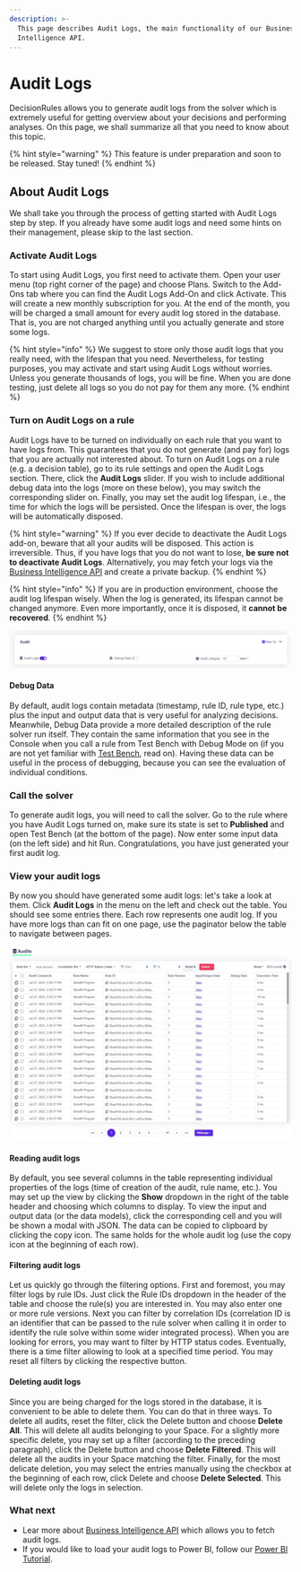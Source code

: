 ```yaml
---
description: >-
  This page describes Audit Logs, the main functionality of our Business
  Intelligence API.
---
```


# Audit Logs

&#x20;DecisionRules allows you to generate audit logs from the solver which is extremely useful for getting overview about your decisions and performing analyses. On this page, we shall summarize all that you need to know about this topic.

{% hint style="warning" %}
This feature is under preparation and soon to be released. Stay tuned!
{% endhint %}

## About Audit Logs

We shall take you through the process of getting started with Audit Logs step by step. If you already have some audit logs and need some hints on their management, please skip to the last section.

### Activate Audit Logs

To start using Audit Logs, you first need to activate them. Open your user menu (top right corner of the page) and choose Plans. Switch to the Add-Ons tab where you can find the Audit Logs Add-On and click Activate. This will create a new monthly subscription for you. At the end of the month, you will be charged a small amount for every audit log stored in the database. That is, you are not charged anything until you actually generate and store some logs.

{% hint style="info" %}
We suggest to store only those audit logs that you really need, with the lifespan that you need. Nevertheless, for testing purposes, you may activate and start using Audit Logs without worries. Unless you generate thousands of logs, you will be fine. When you are done testing, just delete all logs so you do not pay for them any more.
{% endhint %}

### Turn on Audit Logs on a rule

Audit Logs have to be turned on individually on each rule that you want to have logs from. This guarantees that you do not generate (and pay for) logs that you are actually not interested about. To turn on Audit Logs on a rule (e.g. a decision table), go to its rule settings and open the Audit Logs section. There, click the **Audit Logs** slider. If you wish to include additional debug data into the logs (more on these below), you may switch the corresponding slider on. Finally, you may set the audit log lifespan, i.e., the time for which the logs will be persisted. Once the lifespan is over, the logs will be automatically disposed.

{% hint style="warning" %}
If you ever decide to deactivate the Audit Logs add-on, beware that all your audits will be disposed. This action is irreversible. Thus, if you have logs that you do not want to lose, **be sure not to deactivate Audit Logs**. Alternatively, you may fetch your logs via the [Business Intelligence API](../api/bi-api.md) and create a private backup.
{% endhint %}

{% hint style="info" %}
If you are in production environment, choose the audit log lifespan wisely. When the log is generated, its lifespan cannot be changed anymore. Even more importantly, once it is disposed, it **cannot be recovered**.
{% endhint %}

![](../.gitbook/assets/audits-settings.jpg)

#### Debug Data

By default, audit logs contain metadata (timestamp, rule ID, rule type, etc.) plus the input and output data that is very useful for analyzing decisions. Meanwhile, Debug Data provide a more detailed description of the rule solver run itself. They contain the same information that you see in the Console when you call a rule from Test Bench with Debug Mode on (if you are not yet familiar with [Test Bench](broken-reference), read on). Having these data can be useful in the process of debugging, because you can see the evaluation of individual conditions.

### Call the solver

To generate audit logs, you will need to call the solver. Go to the rule where you have Audit Logs turned on, make sure its state is set to **Published** and open Test Bench (at the bottom of the page). Now enter some input data (on the left side) and hit Run. Congratulations, you have just generated your first audit log.

### View your audit logs

By now you should have generated some audit logs: let's take a look at them. Click **Audit Logs** in the menu on the left and check out the table. You should see some entries there. Each row represents one audit log. If you have more logs than can fit on one page, use the paginator below the table to navigate between pages.

![](../.gitbook/assets/audits-list.jpg)

#### Reading audit logs

By default, you see several columns in the table representing individual properties of the logs (time of creation of the audit, rule name, etc.). You may set up the view by clicking the **Show** dropdown in the right of the table header and choosing which columns to display. To view the input and output data (or the data models), click the corresponding cell and you will be shown a modal with JSON. The data can be copied to clipboard by clicking the copy icon. The same holds for the whole audit log (use the copy icon at the beginning of each row).

#### Filtering audit logs

Let us quickly go through the filtering options. First and foremost, you may filter logs by rule IDs. Just click the Rule IDs dropdown in the header of the table and choose the rule(s) you are interested in. You may also enter one or more rule versions. Next you can filter by correlation IDs (correlation ID is an identifier that can be passed to the rule solver when calling it in order to identify the rule solve within some wider integrated process). When you are looking for errors, you may want to filter by HTTP status codes. Eventually, there is a time filter allowing to look at a specified time period. You may reset all filters by clicking the respective button.

#### Deleting audit logs

Since you are being charged for the logs stored in the database, it is convenient to be able to delete them. You can do that in three ways. To delete all audits, reset the filter, click the Delete button and choose **Delete All**. This will delete all audits belonging to your Space. For a slightly more specific delete, you may set up a filter (according to the preceding paragraph), click the Delete button and choose **Delete Filtered**. This will delete all the audits in your Space matching the filter. Finally, for the most delicate deletion, you may select the entries manually using the checkbox at the beginning of each row, click Delete and choose **Delete Selected**. This will delete only the logs in selection.

### What next

* Lear more about [Business Intelligence API](../api/bi-api.md) which allows you to fetch audit logs.
* If you would like to load your audit logs to Power BI, follow our [Power BI Tutorial](../tutorials/create-a-power-bi-report.md).
